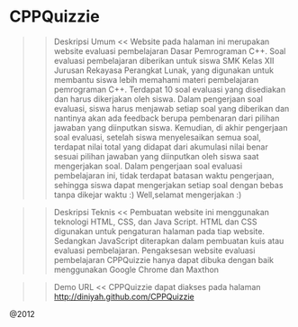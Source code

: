 CPPQuizzie
==========

>> Deskripsi Umum <<
Website pada halaman ini merupakan website evaluasi pembelajaran Dasar Pemrograman C++. Soal evaluasi pembelajaran
diberikan untuk siswa SMK Kelas XII Jurusan Rekayasa Perangkat Lunak, yang digunakan untuk membantu siswa lebih memahami
materi pembelajaran pemrograman C++. Terdapat 10 soal evaluasi yang disediakan dan harus dikerjakan oleh siswa. Dalam
pengerjaan soal evaluasi, siswa harus menjawab setiap soal yang diberikan dan nantinya akan ada feedback berupa pembenaran
dari pilihan jawaban yang diinputkan siswa. Kemudian, di akhir pengerjaan soal evaluasi, setelah siswa menyelesaikan semua
soal, terdapat nilai total yang didapat dari akumulasi nilai benar sesuai pilihan jawaban yang diinputkan oleh siswa saat
mengerjakan soal. Dalam pengerjaan soal evaluasi pembelajaran ini, tidak terdapat batasan waktu pengerjaan, sehingga siswa
dapat mengerjakan setiap soal dengan bebas tanpa dikejar waktu :) Well,selamat mengerjakan :)

>> Deskripsi Teknis <<
Pembuatan website ini menggunakan teknologi HTML, CSS, dan Java Script. HTML dan CSS digunakan untuk pengaturan halaman pada
tiap website. Sedangkan JavaScript diterapkan dalam pembuatan kuis atau evaluasi pembelajaran. Pengaksesan website evaluasi
pembelajaran CPPQuizzie hanya dapat dibuka dengan baik menggunakan Google Chrome dan Maxthon

>> Demo URL <<
CPPQuizzie dapat diakses pada halaman http://diniyah.github.com/CPPQuizzie

@2012